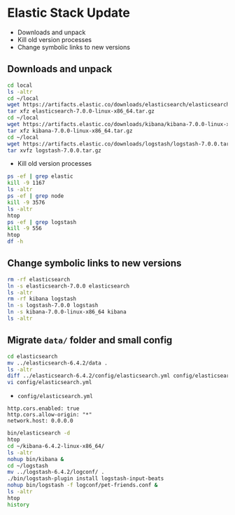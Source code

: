 # Elastic Stack Update
- Downloads and unpack
- Kill old version processes
- Change symbolic links to new versions


## Downloads and unpack

```bash
cd local
ls -altr
cd ~/local
wget https://artifacts.elastic.co/downloads/elasticsearch/elasticsearch-7.0.0-linux-x86_64.tar.gz
tar xfz elasticsearch-7.0.0-linux-x86_64.tar.gz
cd ~/local
wget https://artifacts.elastic.co/downloads/kibana/kibana-7.0.0-linux-x86_64.tar.gz
tar xfz kibana-7.0.0-linux-x86_64.tar.gz 
cd ~/local
wget https://artifacts.elastic.co/downloads/logstash/logstash-7.0.0.tar.gz
tar xvfz logstash-7.0.0.tar.gz
```

- Kill old version processes

```bash
ps -ef | grep elastic
kill -9 1167
ls -altr
ps -ef | grep node
kill -9 3576
ls -altr
htop
ps -ef | grep logstash
kill -9 556
htop
df -h
```

## Change symbolic links to new versions

```bash
rm -rf elasticsearch
ln -s elasticsearch-7.0.0 elasticsearch
ls -altr
rm -rf kibana logstash
ln -s logstash-7.0.0 logstash
ln -s kibana-7.0.0-linux-x86_64 kibana
ls -altr
```

## Migrate `data/` folder and small config

```bash
cd elasticsearch
mv ../elasticsearch-6.4.2/data .
ls -altr
diff ../elasticsearch-6.4.2/config/elasticsearch.yml config/elasticsearch.yml 
vi config/elasticsearch.yml 
```

- `config/elasticsearch.yml`

```
http.cors.enabled: true
http.cors.allow-origin: "*"
network.host: 0.0.0.0
```

```bash
bin/elasticsearch -d
htop
cd ~/kibana-6.4.2-linux-x86_64/
ls -altr
nohup bin/kibana &
cd ~/logstash
mv ../logstash-6.4.2/logconf/ .
./bin/logstash-plugin install logstash-input-beats
nohup bin/logstash -f logconf/pet-friends.conf &
ls -altr
htop
history
```